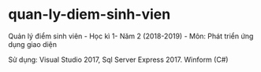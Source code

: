 # quan-ly-diem-sinh-vien
Quản lý điểm sinh viên - Học kì 1- Năm 2 (2018-2019) - Môn: Phát triển ứng dụng giao diện

Sử dụng: Visual Studio 2017, Sql Server Express 2017.
Winform (C#)
